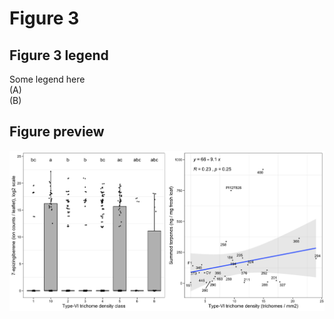 # Figure 3

## Figure 3 legend
Some legend here  
(A)   
(B)   

## Figure preview 

![Figure 3](./Figure3.png "Figure 3")